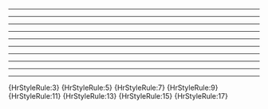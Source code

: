 ***

* * *

*****

---

- - -

-----

___

_ _ _

_____

***

{HrStyleRule:3} {HrStyleRule:5} {HrStyleRule:7} {HrStyleRule:9}
{HrStyleRule:11} {HrStyleRule:13} {HrStyleRule:15} {HrStyleRule:17}
